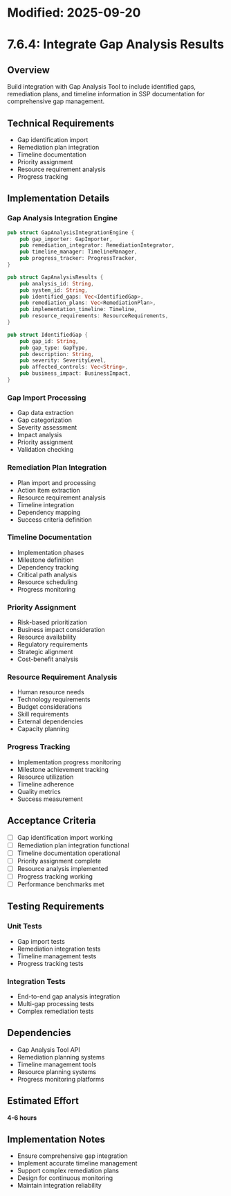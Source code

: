 # Modified: 2025-09-20

# 7.6.4: Integrate Gap Analysis Results

## Overview
Build integration with Gap Analysis Tool to include identified gaps, remediation plans, and timeline information in SSP documentation for comprehensive gap management.

## Technical Requirements
- Gap identification import
- Remediation plan integration
- Timeline documentation
- Priority assignment
- Resource requirement analysis
- Progress tracking

## Implementation Details

### Gap Analysis Integration Engine
```rust
pub struct GapAnalysisIntegrationEngine {
    pub gap_importer: GapImporter,
    pub remediation_integrator: RemediationIntegrator,
    pub timeline_manager: TimelineManager,
    pub progress_tracker: ProgressTracker,
}

pub struct GapAnalysisResults {
    pub analysis_id: String,
    pub system_id: String,
    pub identified_gaps: Vec<IdentifiedGap>,
    pub remediation_plans: Vec<RemediationPlan>,
    pub implementation_timeline: Timeline,
    pub resource_requirements: ResourceRequirements,
}

pub struct IdentifiedGap {
    pub gap_id: String,
    pub gap_type: GapType,
    pub description: String,
    pub severity: SeverityLevel,
    pub affected_controls: Vec<String>,
    pub business_impact: BusinessImpact,
}
```

### Gap Import Processing
- Gap data extraction
- Gap categorization
- Severity assessment
- Impact analysis
- Priority assignment
- Validation checking

### Remediation Plan Integration
- Plan import and processing
- Action item extraction
- Resource requirement analysis
- Timeline integration
- Dependency mapping
- Success criteria definition

### Timeline Documentation
- Implementation phases
- Milestone definition
- Dependency tracking
- Critical path analysis
- Resource scheduling
- Progress monitoring

### Priority Assignment
- Risk-based prioritization
- Business impact consideration
- Resource availability
- Regulatory requirements
- Strategic alignment
- Cost-benefit analysis

### Resource Requirement Analysis
- Human resource needs
- Technology requirements
- Budget considerations
- Skill requirements
- External dependencies
- Capacity planning

### Progress Tracking
- Implementation progress monitoring
- Milestone achievement tracking
- Resource utilization
- Timeline adherence
- Quality metrics
- Success measurement

## Acceptance Criteria
- [ ] Gap identification import working
- [ ] Remediation plan integration functional
- [ ] Timeline documentation operational
- [ ] Priority assignment complete
- [ ] Resource analysis implemented
- [ ] Progress tracking working
- [ ] Performance benchmarks met

## Testing Requirements

### Unit Tests
- Gap import tests
- Remediation integration tests
- Timeline management tests
- Progress tracking tests

### Integration Tests
- End-to-end gap analysis integration
- Multi-gap processing tests
- Complex remediation tests

## Dependencies
- Gap Analysis Tool API
- Remediation planning systems
- Timeline management tools
- Resource planning systems
- Progress monitoring platforms

## Estimated Effort
**4-6 hours**

## Implementation Notes
- Ensure comprehensive gap integration
- Implement accurate timeline management
- Support complex remediation plans
- Design for continuous monitoring
- Maintain integration reliability
